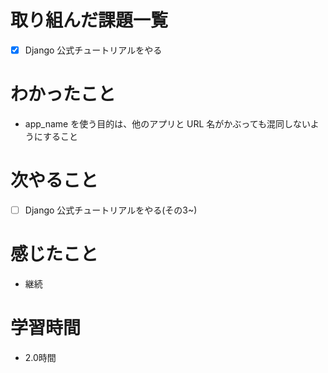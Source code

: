 # 取り組んだ課題一覧

- [x]  Django 公式チュートリアルをやる

# わかったこと

- app_name を使う目的は、他のアプリと URL 名がかぶっても混同しないようにすること

# 次やること

- [ ] Django 公式チュートリアルをやる(その3~)

# 感じたこと

- 継続

# 学習時間

- 2.0時間